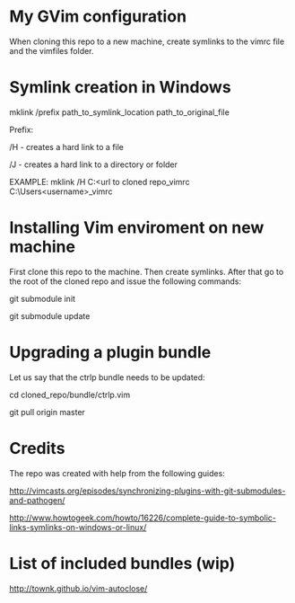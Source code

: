 # My GVim configuration
When cloning this repo to a new machine, create symlinks to the vimrc file and the vimfiles folder.

# Symlink creation in Windows
mklink /prefix path_to_symlink_location path_to_original_file

Prefix: 

/H - creates a hard link to a file

/J - creates a hard link to a directory or folder

EXAMPLE: mklink /H C:\<url to cloned repo\_vimrc C:\Users\<username>\_vimrc

# Installing Vim enviroment on new machine
First clone this repo to the machine. Then create symlinks. After that go to the root of the cloned repo and issue the following commands:

git submodule init

git submodule update

# Upgrading a plugin bundle
Let us say that the ctrlp bundle needs to be updated:

cd cloned_repo/bundle/ctrlp.vim

git pull origin master

# Credits
The repo was created with help from the following guides:

http://vimcasts.org/episodes/synchronizing-plugins-with-git-submodules-and-pathogen/

http://www.howtogeek.com/howto/16226/complete-guide-to-symbolic-links-symlinks-on-windows-or-linux/

# List of included bundles (wip)
http://townk.github.io/vim-autoclose/
